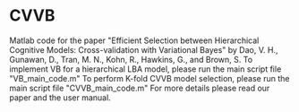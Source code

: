 # CVVB
Matlab code for the paper "Efficient Selection between Hierarchical Cognitive Models: Cross-validation with Variational Bayes" by Dao, V. H., Gunawan, D., Tran, M. N., Kohn, R., Hawkins, G., and Brown, S.
To implement VB for a hierarchical LBA model, please run the main script file "VB_main_code.m"
To perform K-fold CVVB model selection, please run the main script file "CVVB_main_code.m"
For more details please read our paper and the user manual.
